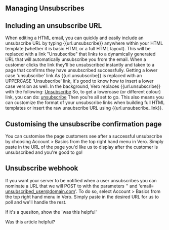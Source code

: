 
  
## Managing Unsubscribes
    
## Including an unsubscribe URL
   When editing a HTML email, you can quickly and easily include an unsubscribe URL by typing {{url.unsubscribe}} anywhere within your HTML template (whether it is basic HTML or a full HTML layout).
   This will be replaced with a link "Unsubscribe" that links to a dynamically generated URL that will automatically unsubscribe you from the email.  When a customer clicks the link they'll be unsubscribed instantly and taken to a page that confirms they have unsubscribed successfully. 
Getting a lower case 'unsubscribe' link
   As {{url.unsubscribe}} is replaced with an UPPERCASE 'Unsubscribe' link, it's good to know how to insert a lower case version as well.
 In the background, Vero replaces {{url.unsubscribe}} with the following:
<a href="{{url.unsubscribe_link}}">Unsubscribe</a>
 So, to get a lowercase (or different colour) link, you can do:
<a href="{{url.unsubscribe_link}}">unsubscribe</a>
Then you're all set to go. This also means you can customize the format of your unsubscribe links when building full HTML templates or insert the raw unsubscribe URL using {{url.unsubscribe_link}}.
## Customising the unsubscribe confirmation page
   You can customise the page customers see after a successful unsubscribe by choosing Account > Basics from the top right hand menu in Vero.
   Simply paste in the URL of the page you'd like us to display after the customer is unsubscribed and you're good to go!
## Unsubscribe webhook
   If you want your server to be notified when a user unsubscribes you can nominate a URL that we will POST to with the parameters '' and 'email=
[unsubscribed_user@domain.com](mailto:unsubscribed_user@domain.com)'. To do so, select Account > Basics from the top right hand menu in Vero.
   Simply paste in the desired URL for us to poll and we'll handle the rest.
         
        
          
If it's a quesiton, show the 'was this helpful'
            
Was this article helpful? 
                
                
